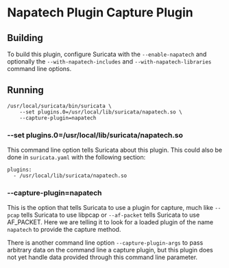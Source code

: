 # Napatech Plugin Capture Plugin

## Building

To build this plugin, configure Suricata with the `--enable-napatech` and
optionally the `--with-napatech-includes` and
`--with-napatech-libraries` command line options.

## Running
```
/usr/local/suricata/bin/suricata \
    --set plugins.0=/usr/local/lib/suricata/napatech.so \
    --capture-plugin=napatech
```

### --set plugins.0=/usr/local/lib/suricata/napatech.so

This command line option tells Suricata about this plugin. This could also
be done in `suricata.yaml` with the following section:
```
plugins:
  - /usr/local/lib/suricata/napatech.so
```

### --capture-plugin=napatech

This is the option that tells Suricata to use a plugin for capture, much like
`--pcap` tells Suricata to use libpcap or `--af-packet` tells Suricata to use
AF_PACKET. Here we are telling it to look for a loaded plugin of the name
`napatech` to provide the capture method.

There is another command line option `--capture-plugin-args` to pass arbitrary
data on the command line a capture plugin, but this plugin does not yet handle
data provided through this command line parameter.
